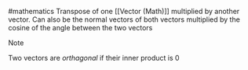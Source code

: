 #mathematics 
Transpose of one [[Vector (Math)]] multiplied by another vector. Can also be the normal vectors of both vectors multiplied by the cosine of the angle between the two vectors

>[!note]
>Two vectors are *orthagonal* if their inner product is 0
